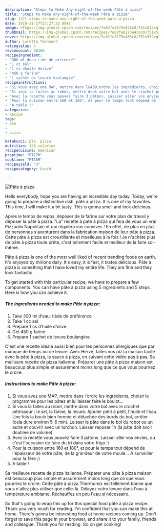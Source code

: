 ```yaml
---
description: "Steps to Make Any-night-of-the-week Pâte à pizza"
title: "Steps to Make Any-night-of-the-week Pâte à pizza"
slug: 1221-steps-to-make-any-night-of-the-week-pate-a-pizza
date: 2020-11-27T23:27:33.854Z
image: https://img-global.cpcdn.com/recipes/7e82fe8175e436c8/751x532cq70/pate-a-pizza-photo-principale-de-la-recette.jpg
thumbnail: https://img-global.cpcdn.com/recipes/7e82fe8175e436c8/751x532cq70/pate-a-pizza-photo-principale-de-la-recette.jpg
cover: https://img-global.cpcdn.com/recipes/7e82fe8175e436c8/751x532cq70/pate-a-pizza-photo-principale-de-la-recette.jpg
author: Loretta Townsend
ratingvalue: 5
reviewcount: 30168
recipeingredient:
- "300 ml deau tide de prfrence"
- "1 cc sel"
- "1 cs dhuile dolive"
- "450 g farine"
- "1 sachet de levure boulangre"
recipeinstructions:
- "Si vous avez une MAP, mettre dans l&#39;ordre les ingrédients, choisir le programme pour les pâtes et lui laisser faire le boulot..."
- "Si vous la faites au robot, mettre dans votre bol avec le crochet pétrisseur : le sel, la farine, la levure. Ajouter petit à petit, l&#39;huile et l&#39;eau. Une fois la boule bien formée et détachée des bords du bol, arrêter (cela dure environ 5-6 min). Laisser la pâte dans le bol du robot ou un autre et couvrir avec un torchon. Laisser reposer 1h (la pâte doit avoir doublée de volume)"
- "Avec la recette vous pouvez faire 3 pâtons. Laisser aller vos envies, ou c&#39;est l&#39;occasion de faire du tri dans votre frigo :)"
- "Pour la cuisson entre 160 et 180°, et pour le temps tout dépend de l&#39;épaisseur de votre pâte, de la grandeur de votre moule... A surveiller pour la 1ère ;)"
- "A table !"
categories:
- Recipe
tags:
- pte
- 
- pizza

katakunci: pte  pizza 
nutrition: 159 calories
recipecuisine: American
preptime: "PT27M"
cooktime: "PT35M"
recipeyield: "3"
recipecategory: Lunch

---
```



![Pâte à pizza](https://img-global.cpcdn.com/recipes/7e82fe8175e436c8/751x532cq70/pate-a-pizza-photo-principale-de-la-recette.jpg)

Hello everybody, hope you are having an incredible day today. Today, we're going to prepare a distinctive dish, pâte à pizza. It is one of my favorites. This time, I will make it a bit tasty. This is gonna smell and look delicious.

Après le temps de repos, déposer de la farine sur votre plan de travail y déposer la pâte à pizza..&#34;La&#34; recette à pate à pizza qui fera de vous un vrai Pizzaoilo Napolitain et qui régalera vos convives ! En effet, de plus en plus de personnes s&#39;aventurent dans la fabrication maison de leur pâte à pizza. Cette pâte à pizza est croustillante et moelleuse à la fois ! Je n&#39;achète plus de pâte à pizza toute prête, c&#39;est tellement facile et meilleur de la faire soi-même.

Pâte à pizza is one of the most well liked of recent trending foods on earth. It's enjoyed by millions daily. It's easy, it is fast, it tastes delicious. Pâte à pizza is something that I have loved my entire life. They are fine and they look fantastic.


To get started with this particular recipe, we have to prepare a few components. You can have pâte à pizza using 5 ingredients and 5 steps. Here is how you can achieve it.

<!--inarticleads1-->

##### The ingredients needed to make Pâte à pizza:

1. Take 300 ml d&#39;eau, tiède de préférence
1. Take 1 cc sel
1. Prepare 1 cs d&#39;huile d&#39;olive
1. Get 450 g farine
1. Prepare 1 sachet de levure boulangère


C&#39;est une recette idéale aussi bien pour les personnes allergiques que par manque de temps ou de levure. Avec Hervé, faites vos pizza maison facile avec la pâte à pizza, la sauce à pizza, en suivant cette vidéo pas à pas. Sa meilleure recette de pizza italienne. Préparer une pâte à pizza maison est beaucoup plus simple et assurément moins long que ce que vous pourriez le croire. 

<!--inarticleads2-->

##### Instructions to make Pâte à pizza:

1. Si vous avez une MAP, mettre dans l&#39;ordre les ingrédients, choisir le programme pour les pâtes et lui laisser faire le boulot...
1. Si vous la faites au robot, mettre dans votre bol avec le crochet pétrisseur : le sel, la farine, la levure. Ajouter petit à petit, l&#39;huile et l&#39;eau. Une fois la boule bien formée et détachée des bords du bol, arrêter (cela dure environ 5-6 min). Laisser la pâte dans le bol du robot ou un autre et couvrir avec un torchon. Laisser reposer 1h (la pâte doit avoir doublée de volume)
1. Avec la recette vous pouvez faire 3 pâtons. Laisser aller vos envies, ou c&#39;est l&#39;occasion de faire du tri dans votre frigo :)
1. Pour la cuisson entre 160 et 180°, et pour le temps tout dépend de l&#39;épaisseur de votre pâte, de la grandeur de votre moule... A surveiller pour la 1ère ;)
1. A table !


Sa meilleure recette de pizza italienne. Préparer une pâte à pizza maison est beaucoup plus simple et assurément moins long que ce que vous pourriez le croire. Cette pâte à pizza Thermomix est tellement bonne que vous n&#39;allez plus utiliser que celle-là. Délayez votre levure dans l&#39;eau à température ambiante. Réchauffez un peu l&#39;eau si nécessaire. 

So that's going to wrap this up for this special food pâte à pizza recipe. Thank you very much for reading. I'm confident that you can make this at home. There's gonna be interesting food at home recipes coming up. Don't forget to save this page in your browser, and share it to your family, friends and colleague. Thank you for reading. Go on get cooking!
